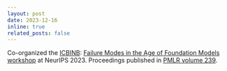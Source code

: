 ```yaml
---
layout: post
date: 2023-12-16
inline: true
related_posts: false
---
```


Co-organized the [ICBINB](https://icbinb.cc/): [Failure Modes in the Age of Foundation Models workshop](https://sites.google.com/view/icbinb-2023/home) at NeurIPS 2023. Proceedings published in [PMLR volume 239](https://proceedings.mlr.press/v239/).